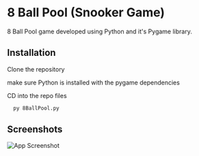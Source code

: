 # 8 Ball Pool (Snooker Game)

8 Ball Pool game developed using Python and it's Pygame library.




## Installation

Clone the repository

make sure Python is installed with the pygame dependencies

CD into the repo files

```bash
  py 8BallPool.py
```
    
## Screenshots

![App Screenshot](https://i.imgur.com/mZfX0HY.png)




